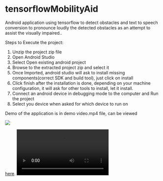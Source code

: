 # tensorflowMobilityAid
Android application using tensorflow to detect obstacles and text to speech conversion to pronounce loudly the detected obstacles as an attempt to assist the visually impaired..

Steps to Execute the project:
1. Unzip the project zip file
2. Open Android Studio 
3. Select Open existing android project
4. Browse to the extracted project zip and select it
5. Once Imported, android studio will ask to install missing components(correct SDK and build tool), just click on install
6. Click finish after the installation is done, depending on your machine configuration, it will ask for other tools to install, let it install.
7. Connect an android device in debugging mode to the computer and Run the project
8. Select you device when asked for which device to run on


Demo of the application is in demo video.mp4 file, can be viewed 

![]("https://github.com/sakethsaxena/tensorflowMobilityAid/blob/master/Intelligent%20Mobility%20Aid%20for%20the%20Visually%20Impaired%20Demonstration.mp4")

<a href = "https://drive.google.com/file/d/1Vk5wkUHiQKJ-D9GjSbJgncO0VR-eOMpj/view?usp=sharing">here</a>.
<video controls>
  <source src="https://github.com/shantanuspark/tensorflowMobilityAid/blob/master/demo%20video.mp4" type="video/mp4">
</video>
